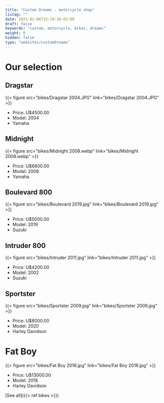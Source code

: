 ```yaml
---
title: "Custom Dreams - motorcycle shop"
listag: ""
date: 2023-01-06T15:19:16-03:00
draft: false
keywords: "custom, motorcycle, bikes, dreams"
weight: 0
hidden: false
type: "websites/customDreams"
---
```

# Our selection

## Dragstar

{{< figure src="bikes/Dragstar 2004.JPG" link="bikes/Dragstar 2004.JPG" >}}

- Price: U$4500.00
- Model: 2004
- Yamaha

## Midnight

{{< figure src="bikes/Midnight 2008.webp" link="bikes/Midnight 2008.webp" >}}

- Price: U$6800.00
- Model: 2008
- Yamaha

## Boulevard 800

{{< figure src="bikes/Boulevard 2019.jpg" link="bikes/Boulevard 2019.jpg" >}}

- Price: U$5000.00
- Model: 2019
- Suzuki

## Intruder 800

{{< figure src="bikes/Intruder 2011.jpg" link="bikes/Intruder 2011.jpg" >}}

- Price: U$4200.00
- Model: 2002
- Suzuki

## Sportster

{{< figure src="bikes/Sportster 2009.jpg" link="bikes/Sportster 2009.jpg" >}}

- Price: U$8000.00
- Model: 2020
- Harley Davidson

# Fat Boy

{{< figure src="bikes/Fat Boy 2018.jpg" link="bikes/Fat Boy 2018.jpg" >}}

- Price: U$13000.00
- Model: 2018
- Harley Davidson

[See all]({{< ref bikes >}})

<!--
Planning...
About the enterprise - it's a motorcycle shop, dedicated to custom rides, and wants a landing page to get its online business up and running. It also wants a blog section to print weekly articles about their products, and custom bikes in general.
-->
